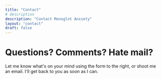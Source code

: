 ```yaml
---
title: "Contact"
# description
description: "Contact Monoglot Anxiety"
layout: "contact"
draft: false
---
```


# Questions? Comments? Hate mail?

Let me know what's on your mind using the form to the right, or shoot me an email. I'll get back to you as soon as I can.